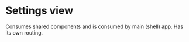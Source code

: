 # Settings view

Consumes shared components and is consumed by main (shell) app. Has its own routing.
